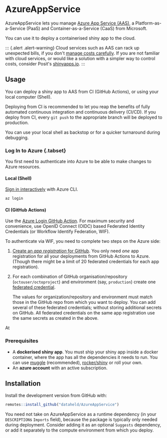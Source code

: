# AzureAppService

AzureAppService lets you manage [Azure App Service (AAS)](https://azure.microsoft.com/en-us/services/app-service/), a Platform-as-a-Service (PaaS) and Container-as-a-Service (CaaS) from Microsoft.

You can use it to deploy a containerised shiny app to the cloud.

::: {.alert .alert-warning}
Cloud services such as AAS can rack up unexpected bills,
if you don't
[manage costs carefully](https://learn.microsoft.com/en-us/azure/cost-management-billing/).
If you are not familiar with cloud services,
or would like a solution with a simpler way to control costs,
consider Posit's [shinyapps.io](https://www.shinyapps.io).
:::

## Usage

You can deploy a shiny app to AAS from CI (GitHub Actions),
or using your local computer (Shell).

Deploying from CI is recommended to let you reap the benefits of fully
automated continuous integration and continuous delivery (CI/CD).
If you deploy from CI, every `git push` to the appropriate branch
will be deployed to production.

You can use your local shell as backstop or
for a quicker turnaround during debugging.

### Log In to Azure {.tabset}

You first need to authenticate into Azure to be able to make changes to Azure resources.


#### Local (Shell)

[Sign in interactively](https://learn.microsoft.com/en-us/cli/azure/authenticate-azure-cli)
with Azure CLI.

```sh
az login
```

#### CI (GitHub Actions)

Use the [Azure Login GitHub Action](https://github.com/marketplace/actions/azure-login).
For maximum security and convenience,
use OpenID Connect (OIDC) based Federated Identity Credentials
(or Workflow Identify Federation, WIF).

To authenticate via WIF, you need to complete two steps on the Azure side:

1. [Create an *app registration* for GitHub](https://learn.microsoft.com/en-us/azure/active-directory/workload-identities/workload-identity-federation-create-trust-user-assigned-managed-identity?pivots=identity-wif-mi-methods-azp).
    You only need *one* app registration for all your deployments from GitHub Actions to Azure.
    (Though there might be a limit of 20 federated credentials for each app registration).
1. For each combination of GitHub organisation/repository (`octouser/octoproject`) and environment (say, `production`) create one [federated credential](https://learn.microsoft.com/en-us/azure/active-directory/workload-identities/workload-identity-federation-create-trust-user-assigned-managed-identity?pivots=identity-wif-mi-methods-azp).

    The values for organization/repository and environment
    must match those in the GitHub repo from which you want to deploy.
    You can add several of these federated credentials;
    without storing additional secrets on GitHub.
    All federated credentials on the same app registration
    use the same secrets as created in the above.

At 


### Prerequisites

- A **dockerised shiny app**.
    You must ship your shiny app inside a docker container,
    where the app has all the dependencies it needs to run.
    You can use [muggle](https://maxheld.de/muggle/) (recommended),
    [rocker/shiny](https://hub.docker.com/r/rocker/shiny)
    or roll your own.
- An **azure account** with an active subscription.

## Installation

Install the development version from GitHub with:

```r
remotes::install_github("dataheld/AzureAppService")
```

You need not take on AzureAppService as a runtime dependency (in your `DESCRIPTION`s `Imports` field), because the package is typically only needed during deployment.
Consider adding it as an optional `Suggests` dependency, or add it separately to the compute environment from which you deploy.
